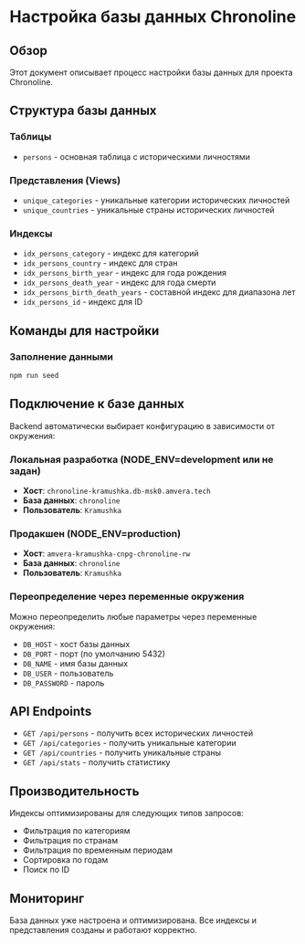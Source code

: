 # Настройка базы данных Chronoline

## Обзор

Этот документ описывает процесс настройки базы данных для проекта Chronoline.

## Структура базы данных

### Таблицы
- `persons` - основная таблица с историческими личностями

### Представления (Views)
- `unique_categories` - уникальные категории исторических личностей
- `unique_countries` - уникальные страны исторических личностей

### Индексы
- `idx_persons_category` - индекс для категорий
- `idx_persons_country` - индекс для стран
- `idx_persons_birth_year` - индекс для года рождения
- `idx_persons_death_year` - индекс для года смерти
- `idx_persons_birth_death_years` - составной индекс для диапазона лет
- `idx_persons_id` - индекс для ID

## Команды для настройки

### Заполнение данными
```bash
npm run seed
```

## Подключение к базе данных

Backend автоматически выбирает конфигурацию в зависимости от окружения:

### Локальная разработка (NODE_ENV=development или не задан)
- **Хост**: `chronoline-kramushka.db-msk0.amvera.tech`
- **База данных**: `chronoline`
- **Пользователь**: `Kramushka`

### Продакшен (NODE_ENV=production)
- **Хост**: `amvera-kramushka-cnpg-chronoline-rw`
- **База данных**: `chronoline`
- **Пользователь**: `Kramushka`

### Переопределение через переменные окружения
Можно переопределить любые параметры через переменные окружения:
- `DB_HOST` - хост базы данных
- `DB_PORT` - порт (по умолчанию 5432)
- `DB_NAME` - имя базы данных
- `DB_USER` - пользователь
- `DB_PASSWORD` - пароль

## API Endpoints

- `GET /api/persons` - получить всех исторических личностей
- `GET /api/categories` - получить уникальные категории
- `GET /api/countries` - получить уникальные страны
- `GET /api/stats` - получить статистику

## Производительность

Индексы оптимизированы для следующих типов запросов:
- Фильтрация по категориям
- Фильтрация по странам
- Фильтрация по временным периодам
- Сортировка по годам
- Поиск по ID

## Мониторинг

База данных уже настроена и оптимизирована. Все индексы и представления созданы и работают корректно. 